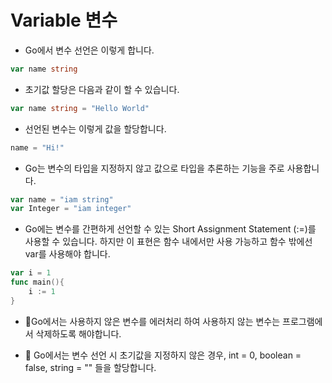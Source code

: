 # Variable 변수

- Go에서 변수 선언은 이렇게 합니다.

```Go
var name string
```

- 초기값 할당은 다음과 같이 할 수 있습니다.

```Go
var name string = "Hello World"
```

- 선언된 변수는 이렇게 값을 할당합니다.

```Go
name = "Hi!"
```

- Go는 변수의 타입을 지정하지 않고 값으로 타입을 추론하는 기능을 주로 사용합니다.

``` Go
var name = "iam string"
var Integer = "iam integer"
```

- Go에는 변수를 간편하게 선언할 수 있는 Short Assignment Statement (:=)를 사용할 수 있습니다. 하지만 이 표현은 함수 내에서만 사용 가능하고 함수 밖에선 var를 사용해야 합니다.

``` Go
var i = 1
func main(){
    i := 1
}
```

- 📌Go에서는 사용하지 않은 변수를 에러처리 하여 사용하지 않는 변수는 프로그램에서 삭제하도록 해야합니다.


- 📌 Go에서는 변수 선언 시 초기값을 지정하지 않은 경우, int = 0, boolean = false, string = "" 들을 할당합니다.

